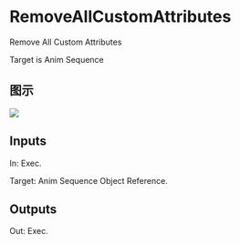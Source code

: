 # RemoveAllCustomAttributes

Remove All Custom Attributes

Target is Anim Sequence

## 图示

![]($-20221218-18342306.png)

## Inputs

In: Exec.

Target: Anim Sequence Object Reference.  

## Outputs

Out: Exec.

